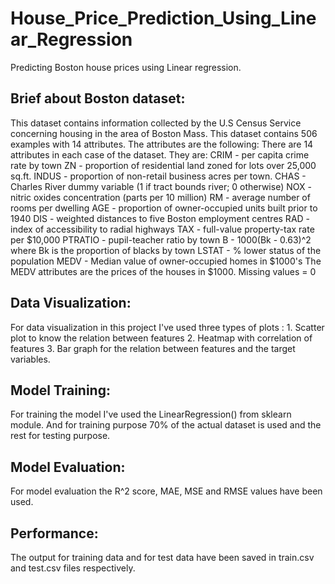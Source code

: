 # House_Price_Prediction_Using_Linear_Regression
Predicting Boston house prices using Linear regression.
## Brief about Boston dataset:
This dataset contains information collected by the U.S Census Service concerning housing in the area of Boston Mass. This dataset contains 506 examples with 14 attributes. The attributes are the following:
There are 14 attributes in each case of the dataset. They are:
              CRIM - per capita crime rate by town
              ZN - proportion of residential land zoned for lots over 25,000 sq.ft.
              INDUS - proportion of non-retail business acres per town.
              CHAS - Charles River dummy variable (1 if tract bounds river; 0 otherwise)
              NOX - nitric oxides concentration (parts per 10 million)
              RM - average number of rooms per dwelling
              AGE - proportion of owner-occupied units built prior to 1940
              DIS - weighted distances to five Boston employment centres
              RAD - index of accessibility to radial highways
              TAX - full-value property-tax rate per $10,000
              PTRATIO - pupil-teacher ratio by town
              B - 1000(Bk - 0.63)^2 where Bk is the proportion of blacks by town
              LSTAT - % lower status of the population
              MEDV - Median value of owner-occupied homes in $1000's
The MEDV attributes are the prices of the houses in $1000.
Missing values = 0

## Data Visualization:
For data visualization in this project I've used three types of plots :
                1. Scatter plot to know the relation between features
                2. Heatmap with correlation of features
                3. Bar graph for the relation between features and the target variables.
                
## Model Training:
For training the model I've used the LinearRegression() from sklearn module. And for training purpose 70% of the actual dataset is used and the rest for testing purpose.

## Model Evaluation:
For model evaluation the R^2 score, MAE, MSE and RMSE values have been used.

## Performance:
The output for training data and for test data have been saved in train.csv and test.csv files respectively.
              

